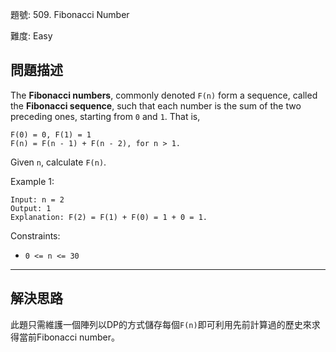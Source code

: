 題號: 509. Fibonacci Number

難度: Easy

## 問題描述
The **Fibonacci numbers**, commonly denoted `F(n)` form a sequence, called the **Fibonacci sequence**, such that each number is the sum of the two preceding ones, starting from `0` and `1`. That is,


```
F(0) = 0, F(1) = 1
F(n) = F(n - 1) + F(n - 2), for n > 1.
```
Given `n`, calculate `F(n)`.

Example 1:
```
Input: n = 2
Output: 1
Explanation: F(2) = F(1) + F(0) = 1 + 0 = 1.
```

Constraints:

- `0 <= n <= 30`



---
## 解決思路
此題只需維護一個陣列以DP的方式儲存每個`F(n)`即可利用先前計算過的歷史來求得當前Fibonacci number。